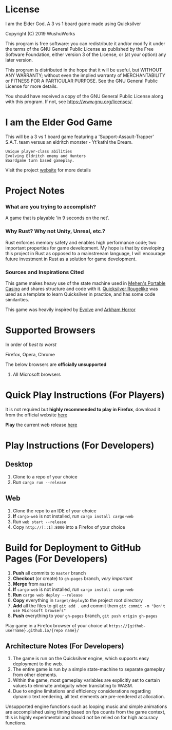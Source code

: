 # License

I am the Elder God. A 3 vs 1 board game made using Quicksilver

Copyright (C) 2019  WushuWorks

This program is free software: you can redistribute it and/or modify
it under the terms of the GNU General Public License as published by
the Free Software Foundation, either version 3 of the License, or
(at your option) any later version.

This program is distributed in the hope that it will be useful,
but WITHOUT ANY WARRANTY; without even the implied warranty of
MERCHANTABILITY or FITNESS FOR A PARTICULAR PURPOSE.  See the
GNU General Public License for more details.

You should have received a copy of the GNU General Public License
along with this program.  If not, see <https://www.gnu.org/licenses/>.

# I am the Elder God Game

This will be a 3 vs 1 board game featuring a 'Support-Assault-Trapper' S.A.T. team versus an eldritch monster - Yt'kathl the Dream.

    Unique player-class abilities
    Evolving Eldritch enemy and Hunters
    Boardgame turn based gameplay.

Visit the project [website](https://www.wushuworks.com/projects/i-am-the-elder-god) for more details

# Project Notes

### What are you trying to accomplish?
A game that is playable 'in 9 seconds on the net'.

### Why Rust? Why not Unity, Unreal, etc.?
Rust enforces memory safety and enables high performance code; two important properties for game development. My hope is that by developing this project in Rust as opposed to a mainstreeam language, I will encourage future investment in Rust as a solution for game development.

### Sources and Inspirations Cited

This game makes heavy use of the state machine used in [Mehen's Portable Casino](https://github.com/OtherAesop/mehens_portable_casino)
and shares structure and code with it. [Quicksilver Rougelike](https://github.com/tomassedovic/quicksilver-roguelike) was used as a template to learn Quicksilver in practice, and has some code similarities.

This game was heavily inspired by [Evolve](https://2k.com/en-US/game/evolve/) and [Arkham Horror](https://www.fantasyflightgames.com/en/products/arkham-horror-third-edition/)

# Supported Browsers

In order of *best to worst*

Firefox, Opera, Chrome

The below browsers are **officially unsupported**

1) All Microsoft browsers

# Quick Play Instructions (For Players)

It is not required but **highly recommended to play in Firefox**, download it from the official
website [here](https://www.mozilla.org/)

**Play** the current web release [here](https://wushuworks.github.io/I-am-the-Elder-God/)

# Play Instructions (For Developers)

## Desktop
1. Clone to a repo of your choice
2. Run `cargo run --release`

## Web
1. Clone the repo to an IDE of your choice
2. **If** `cargo-web` is not installed, run `cargo install cargo-web`
3. Run `web start --release`
4. Copy `http://[::1]:8000` into a Firefox of your choice

# Build for Deployment to GitHub Pages (For Developers)

1. **Push** all commits to `master` branch
2. **Checkout** (or create) to `gh-pages` branch, *very important*
3. **Merge** from `master`
4. **If** `cargo-web` is not installed, run `cargo install cargo-web`
5. **Run** `cargo web deploy --release`
6. **Copy** everything in `target/deploy`to the project root directory
7. **Add** all the files to git `git add .` and commit them `git commit -m "Don't use Microsoft browsers"`
8. **Push** everything to your `gh-pages` branch, `git push origin gh-pages`

Play game in a Firefox browser of your choice at `https://{github-username}.github.io/{repo name}/`

## Architecture Notes (For Developers)

1) The game is run on the Quicksilver engine, which supports easy deployment to the web.
2) The entire game is run by a simple state-machine to separate gameplay from other elements. 
3) Within the game, most gameplay variables are explicitly set to certain values to eliminate ambiguity when translating to WASM.
4) Due to engine limitations and efficiency considerations regarding dynamic text rendering, all text elements are pre-rendered at allocation.

Unsupported engine functions such as looping music and simple animations are accomplished using timing based on fps counts from the game context,
this is highly experimental and should not be relied on for high accuracy functions.
